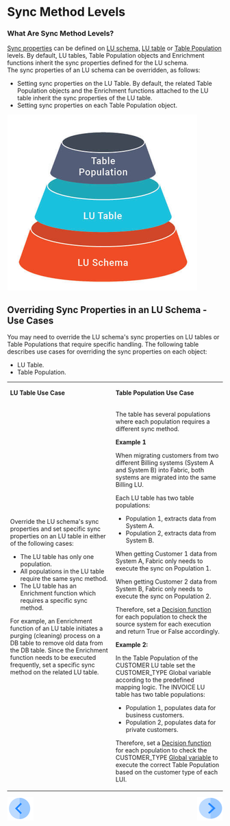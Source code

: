 # Sync Method Levels

### What Are Sync Method Levels?

[Sync properties](/articles/14_sync_LU_instance/04_sync_methods.md) can be defined on [LU schema,](/articles/03_logical_units/03_LU_schema_window.md) [LU table](/articles/06_LU_tables/01_LU_tables_overview.md) or [Table Population](/articles/07_table_population/01_table_population_overview.md) levels. By default, LU tables, Table Population objects and Enrichment functions inherit the sync properties defined for the LU schema.\
The sync properties of an LU schema can be overridden, as follows:
* Setting sync properties on the LU Table. By default, the related Table Population objects and the Enrichment functions attached to the LU table inherit the sync properties of the LU table.
* Setting sync properties on each Table Population object. 

![image](/articles/14_sync_LU_instance/images/6_6_1_sync_levels.png)

## Overriding Sync Properties in an LU Schema - Use Cases

You may need to override the LU schema's sync properties on LU tables or Table Populations that require specific handling. The following table describes use cases for overriding the sync properties on each object:
* LU Table.
* Table Population.

<table width="800">
<tbody>
<tr>
<td width="400pxl">
<p><strong>LU Table Use Case</strong></p>
</td>
<td width="400pxl">
<p><strong>Table Population Use Case</strong></p>
</td>
</tr>
<tr>
<td width="274">
<p>Override the LU schema's sync properties and set specific sync properties on an LU table in either of the following cases:</p>
<ul>
<li>The LU table has only one population.</li>
<li>All populations in the LU table require the same sync method.</li>
<li>The LU table has an Enrichment function which requires a specific sync method.</li>
</ul>
<p>For example, an Eenrichment function of an LU table initiates a purging (cleaning) process on a DB table to remove old data from the DB table. Since the Enrichment function needs to be executed frequently, set a specific sync method on the related LU table.</p>
</td>
<td width="386">
<p>The table has several populations where each population requires a different sync method.</p>
<p><strong>Example 1 </strong></p>
<p>When migrating customers from two different Billing systems (System A and System B) into Fabric, both systems are migrated into the same Billing LU.</p>
<p>Each LU table has two table populations:</p>
<ul>
<li>Population 1, extracts data from System A.</li>
<li>Population 2, extracts data from System B.</li>
</ul>
<p>When getting Customer 1 data from System A, Fabric only needs to execute the sync on Population 1. &nbsp;</p>
<p>When getting Customer 2 data from System B, Fabric only needs to execute the sync on Population 2.</p>
<p>Therefore, set a <a href="/articles/14_sync_LU_instance/05_sync_decision_functions.md">Decision function</a> for each population to check the source system for each execution and return True or False accordingly.</p>
<p><strong>Example 2:</strong></p>
<p>In the Table Population of the CUSTOMER LU table set the CUSTOMER_TYPE Global variable according to the predefined mapping logic. The INVOICE LU table has two table populations:</p>
<ul>
<li>Population 1, populates data for business customers.</li>
<li>Population 2, populates data for private customers.</li>
</ul>
<p>Therefore, set a <a href="/articles/14_sync_LU_instance/05_sync_decision_functions.md">Decision function</a> for each population to check the CUSTOMER_TYPE <a href="/articles/08_globals/01_globals_overview.md">Global variable</a> to execute the correct Table Population based on the customer type of each LUI.</p>
</td>
</tr>
</tbody>
</table>


[![Previous](/articles/images/Previous.png)](/articles/14_sync_LU_instance/06_sync_decision_functions_recommendations.md)[<img align="right" width="60" height="54" src="/articles/images/Next.png">](/articles/14_sync_LU_instance/08_sync_timeout.md)





 
